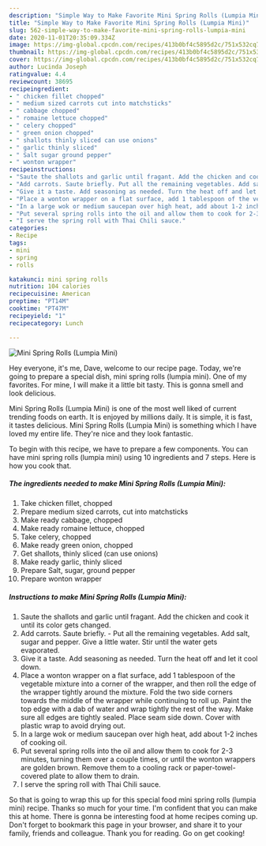 ```yaml
---
description: "Simple Way to Make Favorite Mini Spring Rolls (Lumpia Mini)"
title: "Simple Way to Make Favorite Mini Spring Rolls (Lumpia Mini)"
slug: 562-simple-way-to-make-favorite-mini-spring-rolls-lumpia-mini
date: 2020-11-01T20:35:09.334Z
image: https://img-global.cpcdn.com/recipes/413b0bf4c5895d2c/751x532cq70/mini-spring-rolls-lumpia-mini-recipe-main-photo.jpg
thumbnail: https://img-global.cpcdn.com/recipes/413b0bf4c5895d2c/751x532cq70/mini-spring-rolls-lumpia-mini-recipe-main-photo.jpg
cover: https://img-global.cpcdn.com/recipes/413b0bf4c5895d2c/751x532cq70/mini-spring-rolls-lumpia-mini-recipe-main-photo.jpg
author: Lucinda Joseph
ratingvalue: 4.4
reviewcount: 38695
recipeingredient:
- " chicken fillet chopped"
- " medium sized carrots cut into matchsticks"
- " cabbage chopped"
- " romaine lettuce chopped"
- " celery chopped"
- " green onion chopped"
- " shallots thinly sliced can use onions"
- " garlic thinly sliced"
- " Salt sugar ground pepper"
- " wonton wrapper"
recipeinstructions:
- "Saute the shallots and garlic until fragant. Add the chicken and cook it until its color gets changed."
- "Add carrots. Saute briefly. Put all the remaining vegetables. Add salt, sugar and pepper. Give a little water. Stir until the water gets evaporated."
- "Give it a taste. Add seasoning as needed. Turn the heat off and let it cool down."
- "Place a wonton wrapper on a flat surface, add 1 tablespoon of the vegetable mixture into a corner of the wrapper, and then roll the edge of the wrapper tightly around the mixture. Fold the two side corners towards the middle of the wrapper while continuing to roll up. Paint the top edge with a dab of water and wrap tightly the rest of the way. Make sure all edges are tightly sealed. Place seam side down. Cover with plastic wrap to avoid drying out."
- "In a large wok or medium saucepan over high heat, add about 1-2 inches of cooking oil."
- "Put several spring rolls into the oil and allow them to cook for 2-3 minutes, turning them over a couple times, or until the wonton wrappers are golden brown. Remove them to a cooling rack or paper-towel-covered plate to allow them to drain."
- "I serve the spring roll with Thai Chili sauce."
categories:
- Recipe
tags:
- mini
- spring
- rolls

katakunci: mini spring rolls 
nutrition: 104 calories
recipecuisine: American
preptime: "PT14M"
cooktime: "PT47M"
recipeyield: "1"
recipecategory: Lunch

---
```



![Mini Spring Rolls (Lumpia Mini)](https://img-global.cpcdn.com/recipes/413b0bf4c5895d2c/751x532cq70/mini-spring-rolls-lumpia-mini-recipe-main-photo.jpg)

Hey everyone, it's me, Dave, welcome to our recipe page. Today, we're going to prepare a special dish, mini spring rolls (lumpia mini). One of my favorites. For mine, I will make it a little bit tasty. This is gonna smell and look delicious.



Mini Spring Rolls (Lumpia Mini) is one of the most well liked of current trending foods on earth. It is enjoyed by millions daily. It is simple, it is fast, it tastes delicious. Mini Spring Rolls (Lumpia Mini) is something which I have loved my entire life. They're nice and they look fantastic.


To begin with this recipe, we have to prepare a few components. You can have mini spring rolls (lumpia mini) using 10 ingredients and 7 steps. Here is how you cook that.

<!--inarticleads1-->

##### The ingredients needed to make Mini Spring Rolls (Lumpia Mini):

1. Take  chicken fillet, chopped
1. Prepare  medium sized carrots, cut into matchsticks
1. Make ready  cabbage, chopped
1. Make ready  romaine lettuce, chopped
1. Take  celery, chopped
1. Make ready  green onion, chopped
1. Get  shallots, thinly sliced (can use onions)
1. Make ready  garlic, thinly sliced
1. Prepare  Salt, sugar, ground pepper
1. Prepare  wonton wrapper




<!--inarticleads2-->

##### Instructions to make Mini Spring Rolls (Lumpia Mini):

1. Saute the shallots and garlic until fragant. Add the chicken and cook it until its color gets changed.
1. Add carrots. Saute briefly. - Put all the remaining vegetables. Add salt, sugar and pepper. Give a little water. Stir until the water gets evaporated.
1. Give it a taste. Add seasoning as needed. Turn the heat off and let it cool down.
1. Place a wonton wrapper on a flat surface, add 1 tablespoon of the vegetable mixture into a corner of the wrapper, and then roll the edge of the wrapper tightly around the mixture. Fold the two side corners towards the middle of the wrapper while continuing to roll up. Paint the top edge with a dab of water and wrap tightly the rest of the way. Make sure all edges are tightly sealed. Place seam side down. Cover with plastic wrap to avoid drying out.
1. In a large wok or medium saucepan over high heat, add about 1-2 inches of cooking oil.
1. Put several spring rolls into the oil and allow them to cook for 2-3 minutes, turning them over a couple times, or until the wonton wrappers are golden brown. Remove them to a cooling rack or paper-towel-covered plate to allow them to drain.
1. I serve the spring roll with Thai Chili sauce.




So that is going to wrap this up for this special food mini spring rolls (lumpia mini) recipe. Thanks so much for your time. I'm confident that you can make this at home. There is gonna be interesting food at home recipes coming up. Don't forget to bookmark this page in your browser, and share it to your family, friends and colleague. Thank you for reading. Go on get cooking!
